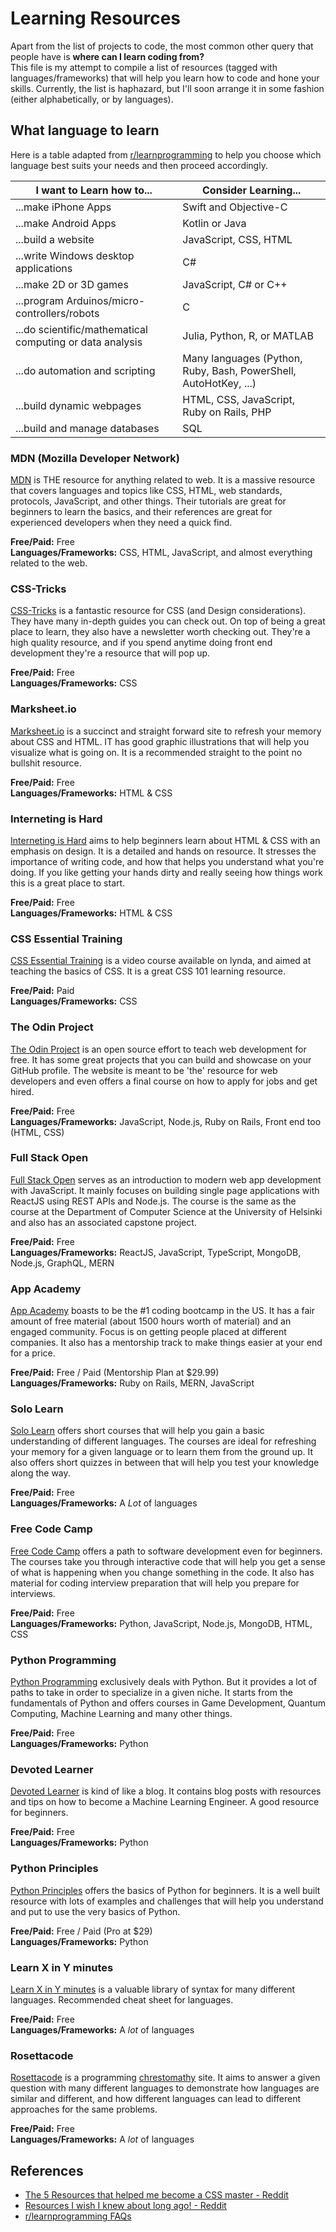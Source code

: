 # Learning Resources

Apart from the list of projects to code, the most common other query that people have is **where can I learn coding from?**  
This file is my attempt to compile a list of resources (tagged with languages/frameworks) that will help you learn how to code and hone your skills. Currently, the list is haphazard, but I'll soon arrange it in some fashion (either alphabetically, or by languages).

## What language to learn

Here is a table adapted from [r/learnprogramming](https://www.reddit.com/r/learnprogramming/wiki/faq#wiki_which_programming_language_should_i_start_with.3F) to help you choose which language best suits your needs and then proceed accordingly.

| I want to Learn how to... | Consider Learning... |
|---------------------------|----------------------|
| ...make iPhone Apps | Swift and Objective-C |
| ...make Android Apps | Kotlin or Java |
| ...build a website | JavaScript, CSS, HTML |
| ...write Windows desktop applications | C# |
| ...make 2D or 3D games | JavaScript, C# or C++ |
| ...program Arduinos/micro-controllers/robots | C |
| ...do scientific/mathematical computing or data analysis | Julia, Python, R, or MATLAB |
| ...do automation and scripting | Many languages (Python, Ruby, Bash, PowerShell, AutoHotKey, ...) |
| ...build dynamic webpages | HTML, CSS, JavaScript, Ruby on Rails, PHP |
| ...build and manage databases | SQL |

<!--
Template
## Resource

Description

**Free/Paid:**  
**Languages/Frameworks:**  
-->

### MDN (Mozilla Developer Network)

[MDN](https://developer.mozilla.org/en-US/) is THE resource for anything related to web. It is a massive resource that covers languages and topics like CSS, HTML, web standards, protocols, JavaScript, and other things. Their tutorials are great for beginners to learn the basics, and their references are great for experienced developers when they need a quick find.

**Free/Paid:** Free  
**Languages/Frameworks:** CSS, HTML, JavaScript, and almost everything related to the web.  

### CSS-Tricks

[CSS-Tricks](https://css-tricks.com/) is a fantastic resource for CSS (and Design considerations). They have many in-depth guides you can check out. On top of being a great place to learn, they also have a newsletter worth checking out. They're a high quality resource, and if you spend anytime doing front end development they're a resource that will pop up.

**Free/Paid:** Free  
**Languages/Frameworks:** CSS  

### Marksheet.io

[Marksheet.io](https://marksheet.io/) is a succinct and straight forward site to refresh your memory about CSS and HTML. IT has good graphic illustrations that will help you visualize what is going on. It is a recommended straight to the point no bullshit resource.

**Free/Paid:** Free  
**Languages/Frameworks:** HTML & CSS  

### Interneting is Hard

[Interneting is Hard](https://www.internetingishard.com/) aims to help beginners learn about HTML & CSS with an emphasis on design. It is a detailed and hands on resource. It stresses the importance of writing code, and how that helps you understand what you're doing. If you like getting your hands dirty and really seeing how things work this is a great place to start.

**Free/Paid:** Free  
**Languages/Frameworks:** HTML & CSS  

### CSS Essential Training

[CSS Essential Training](https://www.lynda.com/CSS-tutorials/Styling-documents-consistently/5038219/2249020-4.html) is a video course available on lynda, and aimed at teaching the basics of CSS. It is a great CSS 101 learning resource.

**Free/Paid:** Paid  
**Languages/Frameworks:** CSS  

### The Odin Project

[The Odin Project](https://theodinproject.com/) is an open source effort to teach web development for free. It has some great projects that you can build and showcase on your GitHub profile. The website is meant to be 'the' resource for web developers and even offers a final course on how to apply for jobs and get hired.

**Free/Paid:** Free  
**Languages/Frameworks:** JavaScript, Node.js, Ruby on Rails, Front end too (HTML, CSS)  

### Full Stack Open

[Full Stack Open](https://fullstackopen.com/en/) serves as an introduction to modern web app development with JavaScript. It mainly focuses on building single page applications with ReactJS using REST APIs and Node.js. The course is the same as the course at the Department of Computer Science at the University of Helsinki and also has an associated capstone project.

**Free/Paid:** Free  
**Languages/Frameworks:** ReactJS, JavaScript, TypeScript, MongoDB, Node.js, GraphQL, MERN  

### App Academy

[App Academy](https://open.appacademy.io/) boasts to be the #1 coding bootcamp in the US. It has a fair amount of free material (about 1500 hours worth of material) and an engaged community. Focus is on getting people placed at different companies. It also has a mentorship track to make things easier at your end for a price.

**Free/Paid:** Free / Paid (Mentorship Plan at $29.99)  
**Languages/Frameworks:** Ruby on Rails, MERN, JavaScript  

### Solo Learn

[Solo Learn](https://www.sololearn.com/) offers short courses that will help you gain a basic understanding of different languages. The courses are ideal for refreshing your memory for a given language or to learn them from the ground up. It also offers short quizzes in between that will help you test your knowledge along the way.

**Free/Paid:** Free  
**Languages/Frameworks:** A *Lot* of languages  

### Free Code Camp

[Free Code Camp](https://www.freecodecamp.org/) offers a path to software development even for beginners. The courses take you through interactive code that will help you get a sense of what is happening when you change something in the code. It also has material for coding interview preparation that will help you prepare for interviews.

**Free/Paid:** Free  
**Languages/Frameworks:** Python, JavaScript, Node.js, MongoDB, HTML, CSS  

### Python Programming

[Python Programming](https://pythonprogramming.net/) exclusively deals with Python. But it provides a lot of paths to take in order to specialize in a given niche. It starts from the fundamentals of Python and offers courses in Game Development, Quantum Computing, Machine Learning and many other things.

**Free/Paid:** Free  
**Languages/Frameworks:** Python  

### Devoted Learner

[Devoted Learner](https://devotedlearner.com/how-to-become-a-machine-learning-engineer/#Introduction) is kind of like a blog. It contains blog posts with resources and tips on how to become a Machine Learning Engineer. A good resource for beginners.

**Free/Paid:** Free  
**Languages/Frameworks:** Python  

### Python Principles

[Python Principles](https://pythonprinciples.com/) offers the basics of Python for beginners. It is a well built resource with lots of examples and challenges that will help you understand and put to use the very basics of Python.

**Free/Paid:** Free / Paid (Pro at $29)  
**Languages/Frameworks:** Python  

### Learn X in Y minutes

[Learn X in Y minutes](https://learnxinyminutes.com/) is a valuable library of syntax for many different languages. Recommended cheat sheet for languages.

**Free/Paid:** Free  
**Languages/Frameworks:** A *lot* of languages  

### Rosettacode

[Rosettacode](http://rosettacode.org/wiki/Rosetta_Code) is a programming [chrestomathy](https://en.wikipedia.org/wiki/Chrestomathy) site. It aims to answer a given question with many different languages to demonstrate how languages are similar and different, and how different languages can lead to different approaches for the same problems.

**Free/Paid:** Free  
**Languages/Frameworks:** A *lot* of languages  

## References
- [The 5 Resources that helped me become a CSS master - Reddit](https://www.reddit.com/r/learnprogramming/comments/in3jvg/the_5_resources_that_helped_me_become_a_css/)
- [Resources I wish I knew about long ago! - Reddit](https://www.reddit.com/r/learnprogramming/comments/icr9ac/resources_i_wish_i_knew_about_long_ago/)
- [r/learnprogramming FAQs](https://www.reddit.com/r/learnprogramming/wiki/faq)
